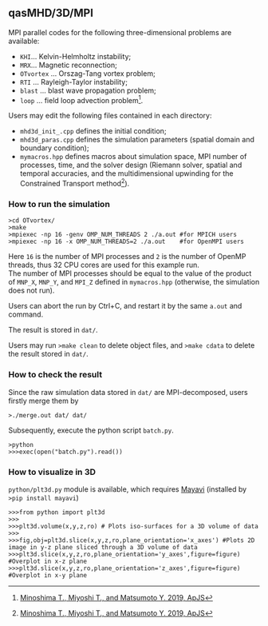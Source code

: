 ## qasMHD/3D/MPI
MPI parallel codes for the following three-dimensional problems are available:
- `KHI`... Kelvin-Helmholtz instability;
- `MRX`... Magnetic reconnection;
- `OTvortex` ... Orszag-Tang vortex problem;
- `RTI` ... Rayleigh-Taylor instability;
- `blast` ... blast wave propagation problem;
- `loop` ... field loop advection problem[^1].

Users may edit the following files contained in each directory:
- `mhd3d_init_.cpp` defines the initial condition;
- `mhd3d_paras.cpp` defines the simulation parameters (spatial domain and boundary condition);
- `mymacros.hpp` defines macros about simulation space, MPI number of processes, time, and the solver design (Riemann solver, spatial and temporal accuracies, and the multidimensional upwinding for the Constrained Transport method[^1]).

### How to run the simulation
```
>cd OTvortex/
>make
>mpiexec -np 16 -genv OMP_NUM_THREADS 2 ./a.out #for MPICH users
>mpiexec -np 16 -x OMP_NUM_THREADS=2 ./a.out    #for OpenMPI users
```
Here `16` is the number of MPI processes and `2` is the number of OpenMP threads, thus 32 CPU cores are used for this example run.<br>
The number of MPI processes should be equal to the value of the product of `MNP_X`, `MNP_Y`, and `MPI_Z` defined in `mymacros.hpp` (otherwise, the simulation does not run).

Users can abort the run by Ctrl+C, and restart it by the same `a.out` and command.

The result is stored in `dat/`.

Users may run `>make clean` to delete object files, and `>make cdata` to delete the result stored in `dat/`.

### How to check the result
Since the raw simulation data stored in `dat/` are MPI-decomposed, users firstly merge them by
```
>./merge.out dat/ dat/
```

Subsequently, execute the python script `batch.py`.
```
>python
>>>exec(open("batch.py").read())
```

### How to visualize in 3D
`python/plt3d.py` module is available, which requires [Mayavi](https://mayavi.readthedocs.io/ja/latest/index.html) (installed by `>pip install mayavi`)
```
>>>from python import plt3d
>>>
>>>plt3d.volume(x,y,z,ro) # Plots iso-surfaces for a 3D volume of data
>>>
>>>fig,obj=plt3d.slice(x,y,z,ro,plane_orientation='x_axes') #Plots 2D image in y-z plane sliced through a 3D volume of data
>>>plt3d.slice(x,y,z,ro,plane_orientation='y_axes',figure=figure) #Overplot in x-z plane
>>>plt3d.slice(x,y,z,ro,plane_orientation='z_axes',figure=figure) #Overplot in x-y plane
```

[^1]: [Minoshima T., Miyoshi T., and Matsumoto Y. 2019, ApJS](https://iopscience.iop.org/article/10.3847/1538-4365/ab1a36/meta)
